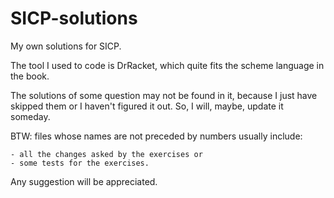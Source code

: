# SICP-solutions
My own solutions for SICP.

The tool I used to code is DrRacket, which quite fits the scheme language in the book.

The solutions of some question may not be found in it, because I just have skipped them or I haven't figured it out. So, I will, maybe, update it someday.

BTW: files whose names are not preceded by numbers usually include:

    - all the changes asked by the exercises or
    - some tests for the exercises.
    
Any suggestion will be appreciated.
